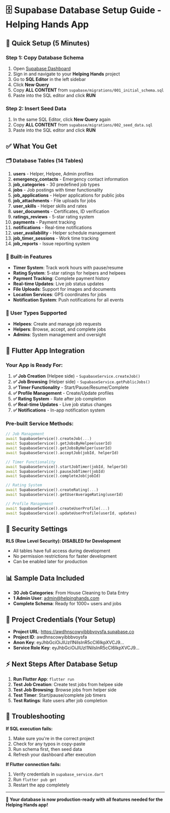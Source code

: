# 🗄️ Supabase Database Setup Guide - Helping Hands App

## 🚀 Quick Setup (5 Minutes)

### Step 1: Copy Database Schema
1. Open [Supabase Dashboard](https://supabase.com/dashboard)
2. Sign in and navigate to your **Helping Hands** project
3. Go to **SQL Editor** in the left sidebar
4. Click **New Query**
5. Copy **ALL CONTENT** from `supabase/migrations/001_initial_schema.sql`
6. Paste into the SQL editor and click **RUN**

### Step 2: Insert Seed Data
1. In the same SQL Editor, click **New Query** again
2. Copy **ALL CONTENT** from `supabase/migrations/002_seed_data.sql`
3. Paste into the SQL editor and click **RUN**

## ✅ What You Get

### 🗂️ Database Tables (14 Tables)
1. **users** - Helper, Helpee, Admin profiles
2. **emergency_contacts** - Emergency contact information
3. **job_categories** - 30 predefined job types
4. **jobs** - Job postings with timer functionality
5. **job_applications** - Helper applications for public jobs
6. **job_attachments** - File uploads for jobs
7. **user_skills** - Helper skills and rates
8. **user_documents** - Certificates, ID verification
9. **ratings_reviews** - 5-star rating system
10. **payments** - Payment tracking
11. **notifications** - Real-time notifications
12. **user_availability** - Helper schedule management
13. **job_timer_sessions** - Work time tracking
14. **job_reports** - Issue reporting system

### 🔧 Built-in Features
- **Timer System**: Track work hours with pause/resume
- **Rating System**: 5-star ratings for helpers and helpees
- **Payment Tracking**: Complete payment history
- **Real-time Updates**: Live job status updates
- **File Uploads**: Support for images and documents
- **Location Services**: GPS coordinates for jobs
- **Notification System**: Push notifications for all events

### 👥 User Types Supported
- **Helpees**: Create and manage job requests
- **Helpers**: Browse, accept, and complete jobs
- **Admins**: System management and oversight

## 🔌 Flutter App Integration

### Your App is Ready For:
1. **✅ Job Creation** (Helpee side) - `SupabaseService.createJob()`
2. **✅ Job Browsing** (Helper side) - `SupabaseService.getPublicJobs()`
3. **✅ Timer Functionality** - Start/Pause/Resume/Complete
4. **✅ Profile Management** - Create/Update profiles
5. **✅ Rating System** - Rate after job completion
6. **✅ Real-time Updates** - Live job status changes
7. **✅ Notifications** - In-app notification system

### Pre-built Service Methods:
```dart
// Job Management
await SupabaseService().createJob(...)
await SupabaseService().getJobsByHelpee(userId)
await SupabaseService().getJobsByHelper(userId)
await SupabaseService().acceptJob(jobId, helperId)

// Timer Functionality
await SupabaseService().startJobTimer(jobId, helperId)
await SupabaseService().pauseJobTimer(jobId)
await SupabaseService().completeJob(jobId)

// Rating System
await SupabaseService().createRating(...)
await SupabaseService().getUserAverageRating(userId)

// Profile Management
await SupabaseService().createUserProfile(...)
await SupabaseService().updateUserProfile(userId, updates)
```

## 🔐 Security Settings

**RLS (Row Level Security): DISABLED for Development**
- All tables have full access during development
- No permission restrictions for faster development
- Can be enabled later for production

## 📊 Sample Data Included

- **30 Job Categories**: From House Cleaning to Data Entry
- **1 Admin User**: admin@helpinghands.com
- **Complete Schema**: Ready for 1000+ users and jobs

## 🎯 Project Credentials (Your Setup)

- **Project URL**: https://awdhnscowyibbbvoysfa.supabase.co
- **Project ID**: awdhnscowyibbbvoysfa
- **Anon Key**: eyJhbGciOiJIUzI1NiIsInR5cCI6IkpXVCJ9...
- **Service Role Key**: eyJhbGciOiJIUzI1NiIsInR5cCI6IkpXVCJ9...

## ⚡ Next Steps After Database Setup

1. **Run Flutter App**: `flutter run`
2. **Test Job Creation**: Create test jobs from helpee side
3. **Test Job Browsing**: Browse jobs from helper side
4. **Test Timer**: Start/pause/complete job timers
5. **Test Ratings**: Rate users after job completion

## 🐛 Troubleshooting

**If SQL execution fails:**
1. Make sure you're in the correct project
2. Check for any typos in copy-paste
3. Run schema first, then seed data
4. Refresh your dashboard after execution

**If Flutter connection fails:**
1. Verify credentials in `supabase_service.dart`
2. Run `flutter pub get`
3. Restart the app completely

---

**🎉 Your database is now production-ready with all features needed for the Helping Hands app!** 